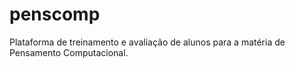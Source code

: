# penscomp
Plataforma de treinamento e avaliação de alunos para a matéria de Pensamento Computacional.
